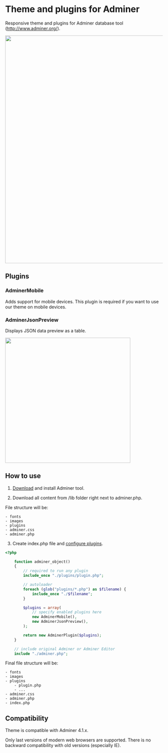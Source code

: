 Theme and plugins for Adminer
=============================

Responsive theme and plugins for Adminer database tool (http://www.adminer.org/).

<img src="http://pematon.github.io/screenshots/adminer.png?2" width="728px" />

## Plugins

### AdminerMobile

Adds support for mobile devices. This plugin is required if you want to use our theme on mobile devices.

### AdminerJsonPreview

Displays JSON data preview as a table.

<img src="http://pematon.github.io/screenshots/json-table.png" width="400px" />

## How to use

1. [Download](http://www.adminer.org/#download) and install Adminer tool.

2. Download all content from /lib folder right next to adminer.php.

File structure will be:
```
- fonts
- images
- plugins
- adminer.css
- adminer.php
```

3. Create index.php file and [configure plugins](www.adminer.org/plugins/#use).

```php
<?php

	function adminer_object()
	{
		// required to run any plugin
		include_once "./plugins/plugin.php";

		// autoloader
		foreach (glob("plugins/*.php") as $filename) {
			include_once "./$filename";
		}

		$plugins = array(
			// specify enabled plugins here
			new AdminerMobile(),
			new AdminerJsonPreview(),
		);

		return new AdminerPlugin($plugins);
	}

	// include original Adminer or Adminer Editor
	include "./adminer.php";
```

Final file structure will be:
```
- fonts
- images
- plugins
	- plugin.php
	- ...
- adminer.css
- adminer.php
- index.php
```

## Compatibility
Theme is compatible with Adminer 4.1.x.

Only last versions of modern web browsers are supported. There is no backward compatibility with old versions (especially IE).
